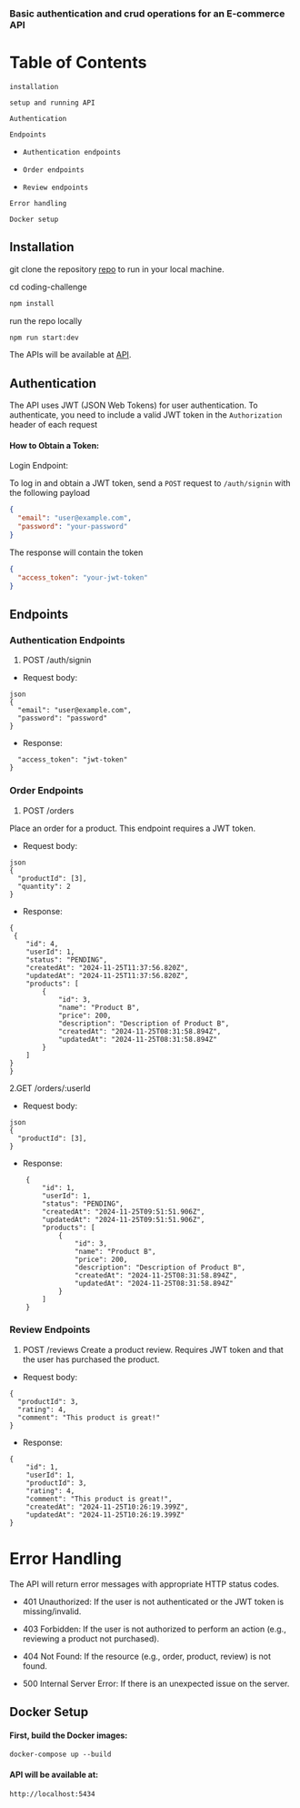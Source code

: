### Basic authentication and crud operations for an E-commerce API

# Table of Contents

`installation`

`setup and running API`

`Authentication`

`Endpoints`

- `Authentication endpoints`

- `Order endpoints`
- `Review endpoints`

`Error handling`

`Docker setup`

## Installation

git clone the repository [repo](https://github.com/gracemugwanezak/coding-challenge) to run in your local machine.

cd coding-challenge

```bash
npm install
```

run the repo locally

```bash
npm run start:dev
```

The APIs will be available at [API](localhost:3333).

## Authentication

The API uses JWT (JSON Web Tokens) for user authentication. To authenticate, you need to include a valid JWT token in the `Authorization` header of each request

#### How to Obtain a Token:

Login Endpoint:

To log in and obtain a JWT token, send a `POST` request to `/auth/signin` with the following payload

```json
{
  "email": "user@example.com",
  "password": "your-password"
}
```

The response will contain the token

```json
{
  "access_token": "your-jwt-token"
}
```

## Endpoints

### Authentication Endpoints

1. POST /auth/signin

- Request body:

```
json
{
  "email": "user@example.com",
  "password": "password"
}
```

- Response:

```{
  "access_token": "jwt-token"
}
```

### Order Endpoints

1. POST /orders

Place an order for a product. This endpoint requires a JWT token.

- Request body:

```
json
{
  "productId": [3],
  "quantity": 2
}

```

- Response:

```
{
 {
	"id": 4,
	"userId": 1,
	"status": "PENDING",
	"createdAt": "2024-11-25T11:37:56.820Z",
	"updatedAt": "2024-11-25T11:37:56.820Z",
	"products": [
		{
			"id": 3,
			"name": "Product B",
			"price": 200,
			"description": "Description of Product B",
			"createdAt": "2024-11-25T08:31:58.894Z",
			"updatedAt": "2024-11-25T08:31:58.894Z"
		}
	]
}
}

```

2.GET /orders/:userId

- Request body:

```
json
{
  "productId": [3],
}

```

- Response:

```
	{
		"id": 1,
		"userId": 1,
		"status": "PENDING",
		"createdAt": "2024-11-25T09:51:51.906Z",
		"updatedAt": "2024-11-25T09:51:51.906Z",
		"products": [
			{
				"id": 3,
				"name": "Product B",
				"price": 200,
				"description": "Description of Product B",
				"createdAt": "2024-11-25T08:31:58.894Z",
				"updatedAt": "2024-11-25T08:31:58.894Z"
			}
		]
	}

```

### Review Endpoints

1. POST /reviews
   Create a product review. Requires JWT token and that the user has purchased the product.

- Request body:

```
{
  "productId": 3,
  "rating": 4,
  "comment": "This product is great!"
}
```

- Response:

```
{
	"id": 1,
	"userId": 1,
	"productId": 3,
	"rating": 4,
	"comment": "This product is great!",
	"createdAt": "2024-11-25T10:26:19.399Z",
	"updatedAt": "2024-11-25T10:26:19.399Z"
}
```

# Error Handling

The API will return error messages with appropriate HTTP status codes.

- 401 Unauthorized: If the user is not authenticated or the JWT token is missing/invalid.

- 403 Forbidden: If the user is not authorized to perform an action (e.g., reviewing a product not purchased).

- 404 Not Found: If the resource (e.g., order, product, review) is not found.

- 500 Internal Server Error: If there is an unexpected issue on the server.

## Docker Setup

#### First, build the Docker images:

`docker-compose up --build`

#### API will be available at:

`http://localhost:5434`
